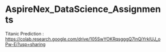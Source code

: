 # AspireNex_DataScience_Assignments
Titanic Prediction : https://colab.research.google.com/drive/105SwYOKRqsgggQ7lnQiYrklUJ_oPw-Ei?usp=sharing
